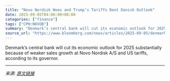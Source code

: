 ```yaml
---
title: "Novo Nordisk Woes and Trump’s Tariffs Dent Danish Outlook"
date: 2025-09-05T04:00:00+08:00
categories: ["finance"]
tags: ["CPH:NOVOB"]
summary: "Denmark’s central bank will cut its economic outlook for 2025 substantially because of weaker sales growth at Novo Nordisk A/S and US tariffs, according to its governor."
source_url: "https://www.bloomberg.com/news/articles/2025-09-05/denmark-growth-outlook-dented-by-novo-nordisk-woes-and-trump-s-tariffs"
---
```


Denmark’s central bank will cut its economic outlook for 2025 substantially because of weaker sales growth at Novo Nordisk A/S and US tariffs, according to its governor.

---

*来源: [原文链接](https://www.bloomberg.com/news/articles/2025-09-05/denmark-growth-outlook-dented-by-novo-nordisk-woes-and-trump-s-tariffs)*
